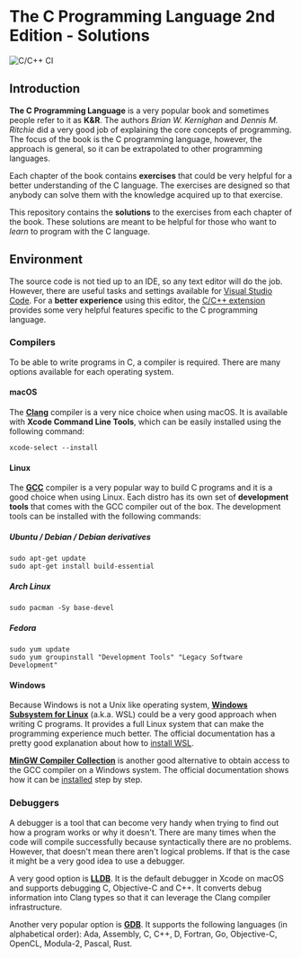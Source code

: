 # The C Programming Language 2nd Edition - Solutions

![C/C++ CI](https://github.com/gleesik/the-c-programming-language-2nd-edition-solutions/workflows/C/C++%20CI/badge.svg)

## Introduction
**The C Programming Language** is a very popular book and sometimes people refer to it as **K&R**. The authors *Brian W. Kernighan* and *Dennis M. Ritchie* did a very good job of explaining the core concepts of programming. The focus of the book is the C programming language, however, the approach is general, so it can be extrapolated to other programming languages.

Each chapter of the book contains **exercises** that could be very helpful for a better understanding of the C language. The exercises are designed so that anybody can solve them with the knowledge acquired up to that exercise.

This repository contains the **solutions** to the exercises from each chapter of the book. These solutions are meant to be helpful for those who want to *learn* to program with the C language.

## Environment
The source code is not tied up to an IDE, so any text editor will do the job. However, there are useful tasks and settings available for [Visual Studio Code](https://code.visualstudio.com). For a **better experience** using this editor, the [C/C++ extension](https://marketplace.visualstudio.com/items?itemName=ms-vscode.cpptools) provides some very helpful features specific to the C programming language.

### Compilers
To be able to write programs in C, a compiler is required. There are many options available for each operating system.

#### macOS
The [**Clang**](https://clang.llvm.org/get_started.html) compiler is a very nice choice when using macOS. It is available with **Xcode Command Line Tools**, which can be easily installed using the following command:

```shell
xcode-select --install
```

#### Linux
The [**GCC**](https://gcc.gnu.org) compiler is a very popular way to build C programs and it is a good choice when using Linux. Each distro has its own set of **development tools** that comes with the GCC compiler out of the box. The development tools can be installed with the following commands:

##### Ubuntu / Debian / Debian derivatives
```shell
sudo apt-get update
sudo apt-get install build-essential
```

##### Arch Linux
```shell
sudo pacman -Sy base-devel
```

##### Fedora
```shell
sudo yum update
sudo yum groupinstall "Development Tools" "Legacy Software Development"
```

#### Windows
Because Windows is not a Unix like operating system, [**Windows Subsystem for Linux**](https://docs.microsoft.com/en-us/windows/wsl)  (a.k.a. WSL) could be a very good approach when writing C programs. It provides a full Linux system that can make the programming experience much better. The official documentation has a pretty good explanation about how to [install WSL](https://docs.microsoft.com/en-us/windows/wsl/install-win10).

[**MinGW Compiler Collection**](http://www.mingw.org) is another good alternative to obtain access to the GCC compiler on a Windows system. The official documentation shows how it can be [installed](http://www.mingw.org/wiki/Getting_Started) step by step.

### Debuggers
A debugger is a tool that can become very handy when trying to find out how a program works or why it doesn't. There are many times when the code will compile successfully because syntactically there are no problems. However, that doesn't mean there aren't logical problems. If that is the case it might be a very good idea to use a debugger.

A very good option is [**LLDB**](https://lldb.llvm.org). It is the default debugger in Xcode on macOS and supports debugging C, Objective-C and C++. It converts debug information into Clang types so that it can leverage the Clang compiler infrastructure.

Another very popular option is [**GDB**](https://www.gnu.org/software/gdb). It supports the following languages (in alphabetical order): Ada, Assembly, C, C++, D, Fortran, Go, Objective-C, OpenCL, Modula-2, Pascal, Rust.
